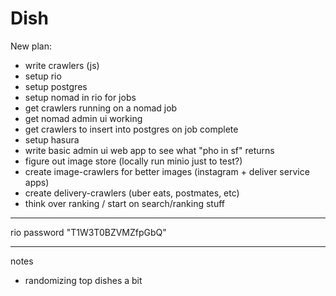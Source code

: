 # Dish

New plan:

- write crawlers (js)
- setup rio
- setup postgres
- setup nomad in rio for jobs
- get crawlers running on a nomad job
- get nomad admin ui working
- get crawlers to insert into postgres on job complete
- setup hasura
- write basic admin ui web app to see what "pho in sf" returns
- figure out image store (locally run minio just to test?)
- create image-crawlers for better images (instagram + deliver service apps)
- create delivery-crawlers (uber eats, postmates, etc)
- think over ranking / start on search/ranking stuff

---

rio password "T1W3T0BZVMZfpGbQ"

---

notes

- randomizing top dishes a bit
